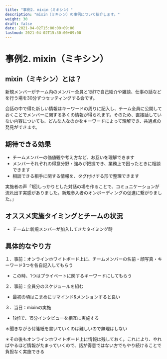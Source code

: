 ```yaml
---
title: "事例2. mixin（ミキシン）"
description: "mixin（ミキシン）の事例について紹介します。"
weight: 30
draft: false
date: 2021-04-02T15:00:00+09:00
lastmod: 2021-04-02T15:30:00+09:00
---
```


# 事例2. mixin（ミキシン）

## mixin（ミキシン）とは？

新規メンバーがチーム内のメンバー全員と1対1で自己紹介や雑談、仕事の話などを行う場を30分ずつセッティングする会です。

会話の中で得た新しい情報はキーワードの周りに記入し、チーム全員に公開しておくことでメンバーに関する多くの情報が得られます。そのため、直接話していない内容についても、どんな人なのかをキーワードによって理解でき、共通点の発見ができます。


## 期待できる効果

- チームメンバーの価値観や考え方など、お互いを理解できます
- メンバーそれぞれの得意分野・強みが把握でき、業務上で困ったときに相談できます
- 相談できる相手に関する情報を、タグ付けする形で整理できます

実施者の声「1回しっかりとした対話の場を作ることで、コミュニケーションが流れ出す実感がありました。新規参入者のオンボーディングの促進に繋がりました。」

## オススメ実施タイミングとチームの状況

- チームに新規メンバーが加入してきたタイミング時

## 具体的なやり方
１．事前：オンラインホワイトボード上に、チームメンバーの名前・顔写真・キーワード3つを各自記入してもらう
   - この時、1つはプライベートに関するキーワードにしてもらう
  
２．事前：全員分のスケジュールを組む
   - 最初の頃はこまめにリマインド&メンションすると良い

３．当日：mixinの実施
   - 1対1で、15分インタビューを相互に実施する

＊聞きながら付箋紙を書いていくのは難しいので無理はしない

＊その後もオンラインホワイトボード上に情報は残しておく。これにより、やればやるほど情報がたまっていくので、話が得意ではない方でもやり続けることで負担なく実施できる

